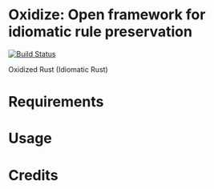 # Oxidize: Open framework for idiomatic rule preservation

[![Build Status](https://travis-ci.org/zborowa/oxidize.svg?branch=master)](https://travis-ci.org/zborowa/oxidize)

[//]: # (ToDo: Write the project description)

Oxidized Rust (Idiomatic Rust)

# Requirements

# Usage

# Credits
